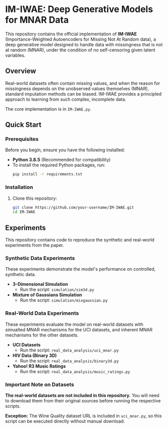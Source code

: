 # IM-IWAE: Deep Generative Models for MNAR Data

This repository contains the official implementation of **IM-IWAE** (Importance-Weighted Autoencoders for Missing Not At Random data), a deep generative model designed to handle data with missingness that is not at random (MNAR), under the condition of no self-censoring given latent variables.

## Overview

Real-world datasets often contain missing values, and when the reason for missingness depends on the unobserved values themselves (MNAR), standard imputation methods can be biased. IM-IWAE provides a principled approach to learning from such complex, incomplete data.

The core implementation is in `IM-IWAE.py`.

## Quick Start

### Prerequisites

Before you begin, ensure you have the following installed:
*   **Python 3.8.5** (Recommended for compatibility)
*   To install the required Python packages, run:
    ```bash
    pip install -r requirements.txt
    ```

### Installation

1.  Clone this repository:
    ```bash
    git clone https://github.com/your-username/IM-IWAE.git
    cd IM-IWAE
    ```

## Experiments

This repository contains code to reproduce the synthetic and real-world experiments from the paper.

### Synthetic Data Experiments

These experiments demonstrate the model's performance on controlled, synthetic data.

*   **3-Dimensional Simulation**
    *   Run the script: `simulation/sim3d.py`
*   **Mixture of Gaussians Simulation**
    *   Run the script: `simulation/mixgaussian.py`

### Real-World Data Experiments

These experiments evaluate the model on real-world datasets with simualted MNAR mechanisms for the UCI datasets, and inherent MNAR mechanisms for the other datasets.

*   **UCI Datasets**
    *   Run the script: `real_data_analysis/uci_mnar.py`
*   **HIV Data (Binary 3D)**
    *   Run the script: `real_data_analysis/binary3d.py`
*   **Yahoo! R3 Music Ratings**
    *   Run the script: `real_data_analysis/music_ratings.py`

### Important Note on Datasets

**The real-world datasets are not included in this repository.** You will need to download them from their original sources before running the respective scripts. 

**Exception:** The Wine Quality dataset URL is included in `uci_mnar.py`, so this script can be executed directly without manual download.
